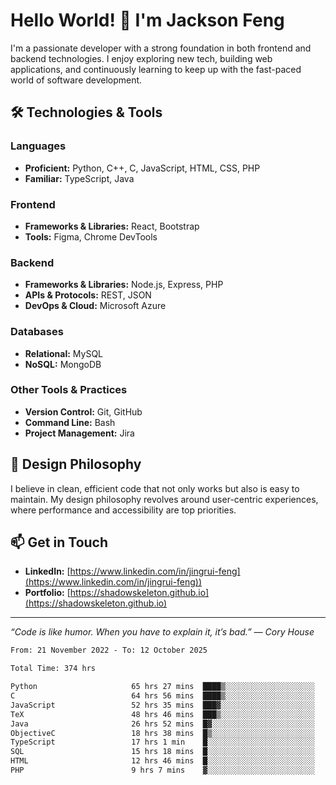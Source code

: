 # Hello World! 👋 I'm Jackson Feng

I'm a passionate developer with a strong foundation in both frontend and backend technologies. I enjoy exploring new tech, building web applications, and continuously learning to keep up with the fast-paced world of software development.

## 🛠 Technologies & Tools

### Languages
- **Proficient:** Python, C++, C, JavaScript, HTML, CSS, PHP
- **Familiar:** TypeScript, Java

### Frontend
- **Frameworks & Libraries:** React, Bootstrap
- **Tools:** Figma, Chrome DevTools

### Backend
- **Frameworks & Libraries:** Node.js, Express, PHP
- **APIs & Protocols:** REST, JSON
- **DevOps & Cloud:** Microsoft Azure

### Databases
- **Relational:** MySQL
- **NoSQL:** MongoDB

### Other Tools & Practices
- **Version Control:** Git, GitHub
- **Command Line:** Bash
- **Project Management:** Jira


## 🎨 Design Philosophy

I believe in clean, efficient code that not only works but also is easy to maintain. My design philosophy revolves around user-centric experiences, where performance and accessibility are top priorities.

## 📫 Get in Touch

- **LinkedIn:** [https://www.linkedin.com/in/jingrui-feng](https://www.linkedin.com/in/jingrui-feng))
- **Portfolio:** [https://shadowskeleton.github.io](https://shadowskeleton.github.io)

---

*“Code is like humor. When you have to explain it, it’s bad.” — Cory House*



<!--START_SECTION:waka-->

```txt
From: 21 November 2022 - To: 12 October 2025

Total Time: 374 hrs

Python                     65 hrs 27 mins  ████▒░░░░░░░░░░░░░░░░░░░░   17.50 %
C                          64 hrs 56 mins  ████▒░░░░░░░░░░░░░░░░░░░░   17.36 %
JavaScript                 52 hrs 35 mins  ███▓░░░░░░░░░░░░░░░░░░░░░   14.06 %
TeX                        48 hrs 46 mins  ███▒░░░░░░░░░░░░░░░░░░░░░   13.04 %
Java                       26 hrs 52 mins  █▓░░░░░░░░░░░░░░░░░░░░░░░   07.19 %
ObjectiveC                 18 hrs 38 mins  █▒░░░░░░░░░░░░░░░░░░░░░░░   04.98 %
TypeScript                 17 hrs 1 min    █░░░░░░░░░░░░░░░░░░░░░░░░   04.55 %
SQL                        15 hrs 18 mins  █░░░░░░░░░░░░░░░░░░░░░░░░   04.09 %
HTML                       12 hrs 46 mins  █░░░░░░░░░░░░░░░░░░░░░░░░   03.42 %
PHP                        9 hrs 7 mins    ▓░░░░░░░░░░░░░░░░░░░░░░░░   02.44 %
```

<!--END_SECTION:waka-->

